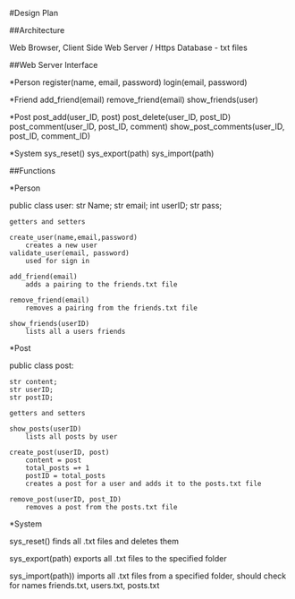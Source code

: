 #Design Plan

##Architecture

Web Browser, Client Side
Web Server / Https
Database - txt files

##Web Server Interface

*Person
register(name, email, password)
login(email, password)

*Friend
add_friend(email)
remove_friend(email)
show_friends(user)

*Post
post_add(user_ID, post)
post_delete(user_ID, post_ID)
post_comment(user_ID, post_ID, comment)
show_post_comments(user_ID, post_ID, comment_ID)

*System
sys_reset()
sys_export(path)
sys_import(path)

##Functions

*Person

public class user:
	str Name;
	str email;
	int userID;
	str pass;
	
	getters and setters
	
	create_user(name,email,password)
		creates a new user
	validate_user(email, password)
		used for sign in
		
	add_friend(email)
		adds a pairing to the friends.txt file
	
	remove_friend(email)
		removes a pairing from the friends.txt file
		
	show_friends(userID)
		lists all a users friends
		
*Post

public class post:
	
	str content;
	str userID;
	str postID;
	
	getters and setters
	
	show_posts(userID)
		lists all posts by user
		
	create_post(userID, post)
		content = post
		total_posts =+ 1
		postID = total_posts
		creates a post for a user and adds it to the posts.txt file
	
	remove_post(userID, post_ID)
		removes a post from the posts.txt file

*System

sys_reset()
	finds all .txt files and deletes them

sys_export(path)
	exports all .txt files to the specified folder
	
sys_import(path))
	imports all .txt files from a specified folder, should check for names friends.txt, users.txt, posts.txt
	
	




	
	
	












